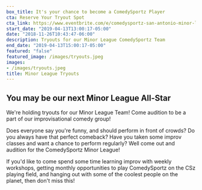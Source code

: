 ```yaml
---
box_title: It's your chance to become a ComedySportz Player
cta: Reserve Your Tryout Spot
cta_link: https://www.eventbrite.com/e/comedysportz-san-antonio-minor-league-tryouts-tickets-59599832704
start_date: "2019-04-13T13:00:17-05:00"
date: "2018-11-26T10:43:47-06:00"
description: Tryouts for our Minor League ComedySportz Team
end_date: "2019-04-13T15:00:17-05:00"
featured: "false"
featured_image: /images/tryouts.jpeg
images:
- /images/tryouts.jpeg
title: Minor League Tryouts
---
```


## You may be our next Minor League All-Star

We're holding tryouts for our Minor League Team! Come audition to be a part of our improvisational comedy group!

Does everyone say you're funny, and should perform in front of crowds? Do you always have that perfect comeback? Have you taken some improv classes and want a chance to perform regularly? Well come out and audition for the ComedySportz Minor League!

If you'd like to come spend some time learning improv with weekly workshops, getting monthly opportunities to play ComedySportz on the CSz playing field, and hanging out with some of the coolest people on the planet, then don't miss this!
